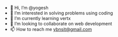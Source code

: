 - 👋 Hi, I’m @yogesh
- 👀 I’m interested in solving problems using coding
- 🌱 I’m currently learning vertx
- 💞️ I’m looking to collaborate on web development
- 📫 How to reach me ybnsit@gmail.com

<!---
yogeshBsht/yogeshBsht is a ✨ special ✨ repository because its `README.md` (this file) appears on your GitHub profile.
You can click the Preview link to take a look at your changes.
--->

